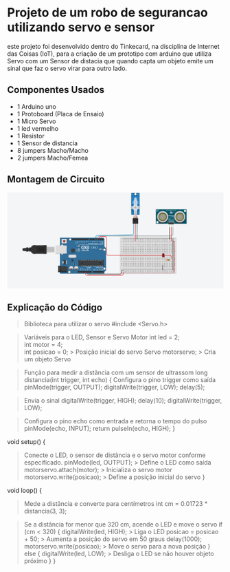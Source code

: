 # Projeto de um robo de segurancao utilizando servo e sensor

este projeto foi desenvolvido dentro do Tinkecard, na disciplina de Internet das Coisas 
(IoT), para a criação de um prototipo com arduino que utiliza Servo com um Sensor de
distacia que quando capta um objeto emite um sinal que faz o servo virar para outro lado.


## Componentes Usados 
- 1 Arduino uno
- 1 Protoboard (Placa de Ensaio)
- 1 Micro Servo
- 1 led vermelho
- 1 Resistor
- 1 Sensor de distancia
- 8 jumpers Macho/Macho
- 2 jumpers Macho/Femea

## Montagem de Circuito

![Imagen do circuito](RoboSegurancaIMG.png)

## Explicação do Código

> Biblioteca para utilizar o servo
#include <Servo.h>

> Variáveis para o LED, Sensor e Servo Motor
int led = 2;         
int motor = 4;       
int posicao = 0;     > Posição inicial do servo
Servo motorservo;    > Cria um objeto Servo

> Função para medir a distância com um sensor de ultrassom
long distancia(int trigger, int echo) {
  > Configura o pino trigger como saída
  pinMode(trigger, OUTPUT);
  digitalWrite(trigger, LOW);
  delay(5);
  
  > Envia o sinal
  digitalWrite(trigger, HIGH);
  delay(10);
  digitalWrite(trigger, LOW);
  
  > Configura o pino echo como entrada e retorna o tempo do pulso
  pinMode(echo, INPUT);
  return pulseIn(echo, HIGH);
}

void setup() {

  > Conecte o LED, o sensor de distância e o servo motor conforme especificado.
  pinMode(led, OUTPUT);        > Define o LED como saída
  motorservo.attach(motor);    > Inicializa o servo motor
  motorservo.write(posicao);   > Define a posição inicial do servo
}

void loop() {
  > Mede a distância e converte para centímetros
  int cm = 0.01723 * distancia(3, 3);
  
  > Se a distância for menor que 320 cm, acende o LED e move o servo
  if (cm < 320) {
    digitalWrite(led, HIGH);  > Liga o LED
    posicao = posicao + 50;   > Aumenta a posição do servo em 50 graus
    delay(1000);            
    motorservo.write(posicao); > Move o servo para a nova posição
  } else {
    digitalWrite(led, LOW);   > Desliga o LED se não houver objeto próximo
  }
}
